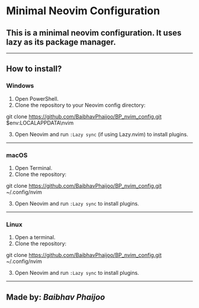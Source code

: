 # Minimal Neovim Configuration
## This is a minimal neovim configuration. It uses lazy as its package manager.

---
## How to install?

### Windows

1. Open PowerShell.
2. Clone the repository to your Neovim config directory:

git clone https://github.com/BaibhavPhaijoo/BP_nvim_config.git $env:LOCALAPPDATA\nvim

3. Open Neovim and run `:Lazy sync` (if using Lazy.nvim) to install plugins.

---

### macOS

1. Open Terminal.
2. Clone the repository:

git clone https://github.com/BaibhavPhaijoo/BP_nvim_config.git ~/.config/nvim

3. Open Neovim and run `:Lazy sync` to install plugins.

---

### Linux

1. Open a terminal.
2. Clone the repository:

git clone https://github.com/BaibhavPhaijoo/BP_nvim_config.git ~/.config/nvim

3. Open Neovim and run `:Lazy sync` to install plugins.

---
## Made by: ***Baibhav Phaijoo***

